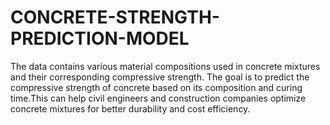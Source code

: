# CONCRETE-STRENGTH-PREDICTION-MODEL
The data contains various material compositions used in concrete mixtures and their corresponding compressive strength. The goal is to predict the compressive strength of concrete based on its composition and curing time.This can help civil engineers and construction companies optimize concrete mixtures for better durability and cost efficiency.
